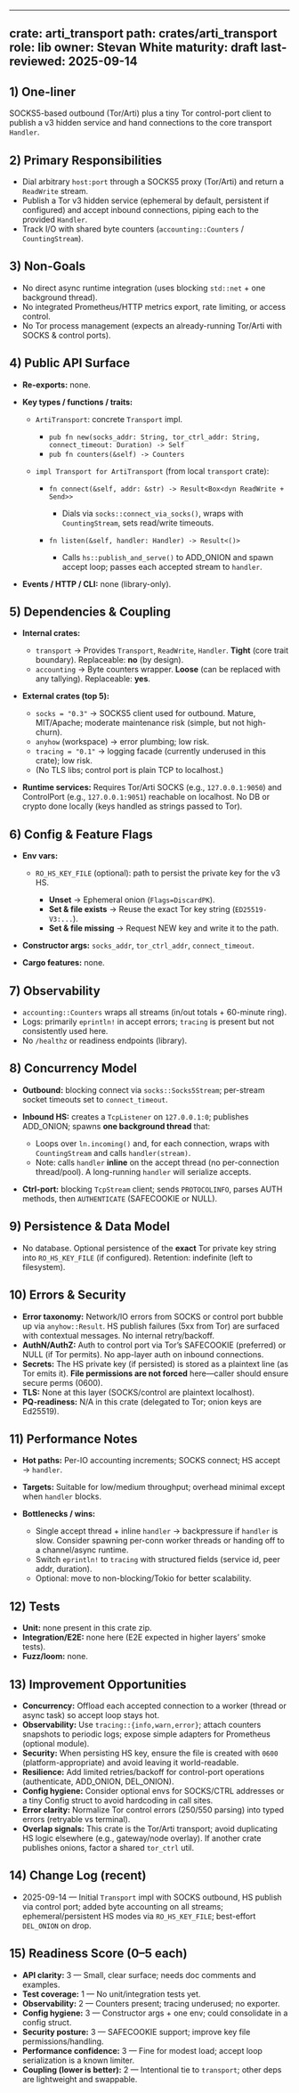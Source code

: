 ---

crate: arti\_transport
path: crates/arti\_transport
role: lib
owner: Stevan White
maturity: draft
last-reviewed: 2025-09-14
-------------------------

## 1) One-liner

SOCKS5-based outbound (Tor/Arti) plus a tiny Tor control-port client to publish a v3 hidden service and hand connections to the core transport `Handler`.

## 2) Primary Responsibilities

* Dial arbitrary `host:port` through a SOCKS5 proxy (Tor/Arti) and return a `ReadWrite` stream.
* Publish a Tor v3 hidden service (ephemeral by default, persistent if configured) and accept inbound connections, piping each to the provided `Handler`.
* Track I/O with shared byte counters (`accounting::Counters` / `CountingStream`).

## 3) Non-Goals

* No direct async runtime integration (uses blocking `std::net` + one background thread).
* No integrated Prometheus/HTTP metrics export, rate limiting, or access control.
* No Tor process management (expects an already-running Tor/Arti with SOCKS & control ports).

## 4) Public API Surface

* **Re-exports:** none.
* **Key types / functions / traits:**

  * `ArtiTransport`: concrete `Transport` impl.

    * `pub fn new(socks_addr: String, tor_ctrl_addr: String, connect_timeout: Duration) -> Self`
    * `pub fn counters(&self) -> Counters`
  * `impl Transport for ArtiTransport` (from local `transport` crate):

    * `fn connect(&self, addr: &str) -> Result<Box<dyn ReadWrite + Send>>`

      * Dials via `socks::connect_via_socks()`, wraps with `CountingStream`, sets read/write timeouts.
    * `fn listen(&self, handler: Handler) -> Result<()>`

      * Calls `hs::publish_and_serve()` to ADD\_ONION and spawn accept loop; passes each accepted stream to `handler`.
* **Events / HTTP / CLI:** none (library-only).

## 5) Dependencies & Coupling

* **Internal crates:**

  * `transport` → Provides `Transport`, `ReadWrite`, `Handler`. **Tight** (core trait boundary). Replaceable: **no** (by design).
  * `accounting` → Byte counters wrapper. **Loose** (can be replaced with any tallying). Replaceable: **yes**.
* **External crates (top 5):**

  * `socks = "0.3"` → SOCKS5 client used for outbound. Mature, MIT/Apache; moderate maintenance risk (simple, but not high-churn).
  * `anyhow` (workspace) → error plumbing; low risk.
  * `tracing = "0.1"` → logging facade (currently underused in this crate); low risk.
  * (No TLS libs; control port is plain TCP to localhost.)
* **Runtime services:** Requires Tor/Arti SOCKS (e.g., `127.0.0.1:9050`) and ControlPort (e.g., `127.0.0.1:9051`) reachable on localhost. No DB or crypto done locally (keys handled as strings passed to Tor).

## 6) Config & Feature Flags

* **Env vars:**

  * `RO_HS_KEY_FILE` (optional): path to persist the private key for the v3 HS.

    * **Unset** → Ephemeral onion (`Flags=DiscardPK`).
    * **Set & file exists** → Reuse the exact Tor key string (`ED25519-V3:...`).
    * **Set & file missing** → Request NEW key and write it to the path.
* **Constructor args:** `socks_addr`, `tor_ctrl_addr`, `connect_timeout`.
* **Cargo features:** none.

## 7) Observability

* `accounting::Counters` wraps all streams (in/out totals + 60-minute ring).
* Logs: primarily `eprintln!` in accept errors; `tracing` is present but not consistently used here.
* No `/healthz` or readiness endpoints (library).

## 8) Concurrency Model

* **Outbound:** blocking connect via `socks::Socks5Stream`; per-stream socket timeouts set to `connect_timeout`.
* **Inbound HS:** creates a `TcpListener` on `127.0.0.1:0`; publishes ADD\_ONION; spawns **one background thread** that:

  * Loops over `ln.incoming()` and, for each connection, wraps with `CountingStream` and calls `handler(stream)`.
  * Note: calls `handler` **inline** on the accept thread (no per-connection thread/pool). A long-running `handler` will serialize accepts.
* **Ctrl-port:** blocking `TcpStream` client; sends `PROTOCOLINFO`, parses AUTH methods, then `AUTHENTICATE` (SAFECOOKIE or NULL).

## 9) Persistence & Data Model

* No database. Optional persistence of the **exact** Tor private key string into `RO_HS_KEY_FILE` (if configured). Retention: indefinite (left to filesystem).

## 10) Errors & Security

* **Error taxonomy:** Network/IO errors from SOCKS or control port bubble up via `anyhow::Result`. HS publish failures (5xx from Tor) are surfaced with contextual messages. No internal retry/backoff.
* **AuthN/AuthZ:** Auth to control port via Tor’s SAFECOOKIE (preferred) or NULL (if Tor permits). No app-layer auth on inbound connections.
* **Secrets:** The HS private key (if persisted) is stored as a plaintext line (as Tor emits it). **File permissions are not forced** here—caller should ensure secure perms (0600).
* **TLS:** None at this layer (SOCKS/control are plaintext localhost).
* **PQ-readiness:** N/A in this crate (delegated to Tor; onion keys are Ed25519).

## 11) Performance Notes

* **Hot paths:** Per-IO accounting increments; SOCKS connect; HS accept → `handler`.
* **Targets:** Suitable for low/medium throughput; overhead minimal except when `handler` blocks.
* **Bottlenecks / wins:**

  * Single accept thread + inline `handler` → backpressure if `handler` is slow. Consider spawning per-conn worker threads or handing off to a channel/async runtime.
  * Switch `eprintln!` to `tracing` with structured fields (service id, peer addr, duration).
  * Optional: move to non-blocking/Tokio for better scalability.

## 12) Tests

* **Unit:** none present in this crate zip.
* **Integration/E2E:** none here (E2E expected in higher layers’ smoke tests).
* **Fuzz/loom:** none.

## 13) Improvement Opportunities

* **Concurrency:** Offload each accepted connection to a worker (thread or async task) so accept loop stays hot.
* **Observability:** Use `tracing::{info,warn,error}`; attach counters snapshots to periodic logs; expose simple adapters for Prometheus (optional module).
* **Security:** When persisting HS key, ensure the file is created with `0600` (platform-appropriate) and avoid leaving it world-readable.
* **Resilience:** Add limited retries/backoff for control-port operations (authenticate, ADD\_ONION, DEL\_ONION).
* **Config hygiene:** Consider optional envs for SOCKS/CTRL addresses or a tiny Config struct to avoid hardcoding in call sites.
* **Error clarity:** Normalize Tor control errors (250/550 parsing) into typed errors (retryable vs terminal).
* **Overlap signals:** This crate is the Tor/Arti transport; avoid duplicating HS logic elsewhere (e.g., gateway/node overlay). If another crate publishes onions, factor a shared `tor_ctrl` util.

## 14) Change Log (recent)

* 2025-09-14 — Initial `Transport` impl with SOCKS outbound, HS publish via control port; added byte accounting on all streams; ephemeral/persistent HS modes via `RO_HS_KEY_FILE`; best-effort `DEL_ONION` on drop.

## 15) Readiness Score (0–5 each)

* **API clarity:** 3 — Small, clear surface; needs doc comments and examples.
* **Test coverage:** 1 — No unit/integration tests yet.
* **Observability:** 2 — Counters present; tracing underused; no exporter.
* **Config hygiene:** 3 — Constructor args + one env; could consolidate in a config struct.
* **Security posture:** 3 — SAFECOOKIE support; improve key file permissions/handling.
* **Performance confidence:** 3 — Fine for modest load; accept loop serialization is a known limiter.
* **Coupling (lower is better):** 2 — Intentional tie to `transport`; other deps are lightweight and swappable.
